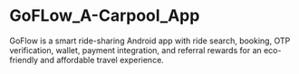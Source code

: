 # GoFLow_A-Carpool_App
GoFlow is a smart ride-sharing Android app with ride search, booking, OTP verification, wallet, payment integration, and referral rewards for an eco-friendly and affordable travel experience.
